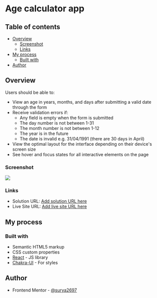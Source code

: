 # Age calculator app

 

## Table of contents

- [Overview](#overview)
  - [Screenshot](#screenshot)
  - [Links](#links)
- [My process](#my-process)
  - [Built with](#built-with)
- [Author](#author)


## Overview



Users should be able to:

- View an age in years, months, and days after submitting a valid date through the form
- Receive validation errors if:
  - Any field is empty when the form is submitted
  - The day number is not between 1-31
  - The month number is not between 1-12
  - The year is in the future
  - The date is invalid e.g. 31/04/1991 (there are 30 days in April)
- View the optimal layout for the interface depending on their device's screen size
- See hover and focus states for all interactive elements on the page

### Screenshot

![](./images/app-calculator-app.png)




### Links

- Solution URL: [Add solution URL here](https://github.com/surya2697/Age-Calculator-app)
- Live Site URL: [Add live site URL here]()

## My process

### Built with

- Semantic HTML5 markup
- CSS custom properties
- [React](https://reactjs.org/) - JS library
- [Chakra-UI](https://chakra-ui.com/getting-started) - For styles




## Author
- Frontend Mentor - [@surya2697](https://www.frontendmentor.io/profile/surya2697)

